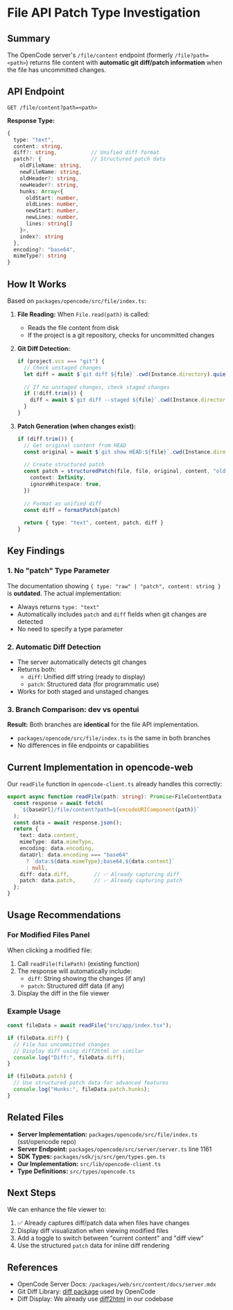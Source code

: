 # File API Patch Type Investigation

## Summary

The OpenCode server's `/file/content` endpoint (formerly `/file?path=<path>`) returns file content with **automatic git diff/patch information** when the file has uncommitted changes.

## API Endpoint

```
GET /file/content?path=<path>
```

**Response Type:**
```typescript
{
  type: "text",
  content: string,
  diff?: string,           // Unified diff format
  patch?: {                // Structured patch data
    oldFileName: string,
    newFileName: string,
    oldHeader?: string,
    newHeader?: string,
    hunks: Array<{
      oldStart: number,
      oldLines: number,
      newStart: number,
      newLines: number,
      lines: string[]
    }>,
    index?: string
  },
  encoding?: "base64",
  mimeType?: string
}
```

## How It Works

Based on `packages/opencode/src/file/index.ts`:

1. **File Reading:** When `File.read(path)` is called:
   - Reads the file content from disk
   - If the project is a git repository, checks for uncommitted changes

2. **Git Diff Detection:**
   ```typescript
   if (project.vcs === "git") {
     // Check unstaged changes
     let diff = await $`git diff ${file}`.cwd(Instance.directory).quiet().nothrow().text()
     
     // If no unstaged changes, check staged changes
     if (!diff.trim()) {
       diff = await $`git diff --staged ${file}`.cwd(Instance.directory).quiet().nothrow().text()
     }
   }
   ```

3. **Patch Generation (when changes exist):**
   ```typescript
   if (diff.trim()) {
     // Get original content from HEAD
     const original = await $`git show HEAD:${file}`.cwd(Instance.directory).quiet().nothrow().text()
     
     // Create structured patch
     const patch = structuredPatch(file, file, original, content, "old", "new", {
       context: Infinity,
       ignoreWhitespace: true,
     })
     
     // Format as unified diff
     const diff = formatPatch(patch)
     
     return { type: "text", content, patch, diff }
   }
   ```

## Key Findings

### 1. No "patch" Type Parameter
The documentation showing `{ type: "raw" | "patch", content: string }` is **outdated**. The actual implementation:
- Always returns `type: "text"`
- Automatically includes `patch` and `diff` fields when git changes are detected
- No need to specify a type parameter

### 2. Automatic Diff Detection
- The server automatically detects git changes
- Returns both:
  - `diff`: Unified diff string (ready to display)
  - `patch`: Structured data (for programmatic use)
- Works for both staged and unstaged changes

### 3. Branch Comparison: dev vs opentui
**Result:** Both branches are **identical** for the file API implementation.
- `packages/opencode/src/file/index.ts` is the same in both branches
- No differences in file endpoints or capabilities

## Current Implementation in opencode-web

Our `readFile` function in `opencode-client.ts` already handles this correctly:

```typescript
export async function readFile(path: string): Promise<FileContentData | null> {
  const response = await fetch(
    `${baseUrl}/file/content?path=${encodeURIComponent(path)}`
  );
  const data = await response.json();
  return {
    text: data.content,
    mimeType: data.mimeType,
    encoding: data.encoding,
    dataUrl: data.encoding === "base64" 
      ? `data:${data.mimeType};base64,${data.content}` 
      : null,
    diff: data.diff,        // ✅ Already capturing diff
    patch: data.patch,      // ✅ Already capturing patch
  };
}
```

## Usage Recommendations

### For Modified Files Panel
When clicking a modified file:
1. Call `readFile(filePath)` (existing function)
2. The response will automatically include:
   - `diff`: String showing the changes (if any)
   - `patch`: Structured diff data (if any)
3. Display the diff in the file viewer

### Example Usage
```typescript
const fileData = await readFile("src/app/index.tsx");

if (fileData.diff) {
  // File has uncommitted changes
  // Display diff using diff2html or similar
  console.log("Diff:", fileData.diff);
}

if (fileData.patch) {
  // Use structured patch data for advanced features
  console.log("Hunks:", fileData.patch.hunks);
}
```

## Related Files

- **Server Implementation:** `packages/opencode/src/file/index.ts` (sst/opencode repo)
- **Server Endpoint:** `packages/opencode/src/server/server.ts` line 1161
- **SDK Types:** `packages/sdk/js/src/gen/types.gen.ts`
- **Our Implementation:** `src/lib/opencode-client.ts`
- **Type Definitions:** `src/types/opencode.ts`

## Next Steps

We can enhance the file viewer to:
1. ✅ Already captures diff/patch data when files have changes
2. Display diff visualization when viewing modified files
3. Add a toggle to switch between "current content" and "diff view"
4. Use the structured `patch` data for inline diff rendering

## References

- OpenCode Server Docs: `/packages/web/src/content/docs/server.mdx`
- Git Diff Library: [diff package](https://www.npmjs.com/package/diff) used by OpenCode
- Diff Display: We already use [diff2html](https://www.npmjs.com/package/diff2html) in our codebase
